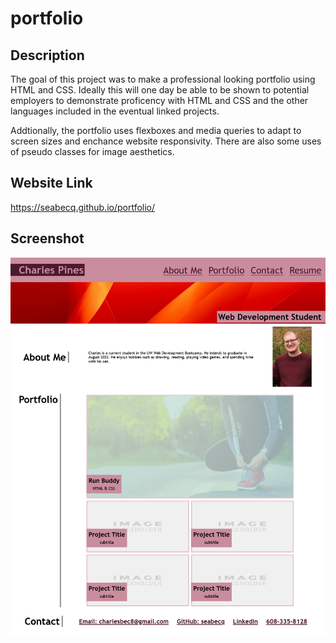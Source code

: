 # portfolio

## Description

The goal of this project was to make a professional looking portfolio using HTML and CSS. Ideally this will one day be able to be shown to potential employers to demonstrate proficency with HTML and CSS and the other languages included in the eventual linked projects. 

Addtionally, the portfolio uses flexboxes and media queries to adapt to screen sizes and enchance website responsivity. There are also some uses of pseudo classes for image aesthetics.

## Website Link 

https://seabecq.github.io/portfolio/

## Screenshot

![screenshot of the website in full](assets/images/screenshot.png)
